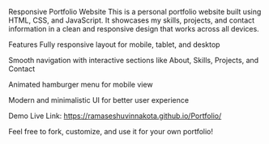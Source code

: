 Responsive Portfolio Website
This is a personal portfolio website built using HTML, CSS, and JavaScript. It showcases my skills, projects, and contact information in a clean and responsive design that works across all devices.

Features
Fully responsive layout for mobile, tablet, and desktop

Smooth navigation with interactive sections like About, Skills, Projects, and Contact

Animated hamburger menu for mobile view

Modern and minimalistic UI for better user experience

Demo
Live Link: https://ramaseshuvinnakota.github.io/Portfolio/

Feel free to fork, customize, and use it for your own portfolio!
